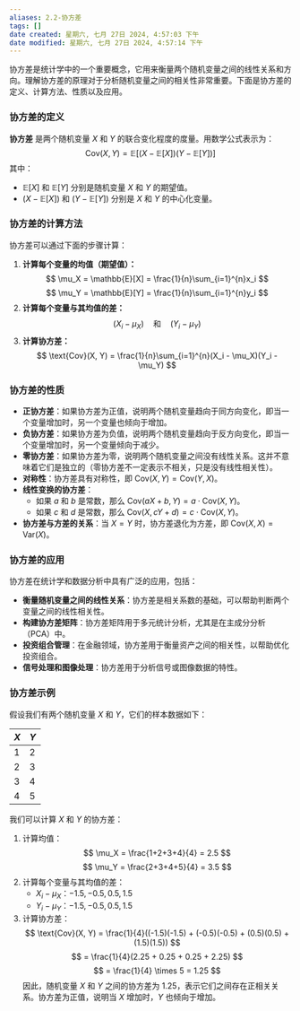```yaml
---
aliases: 2.2-协方差
tags: []
date created: 星期六, 七月 27日 2024, 4:57:03 下午
date modified: 星期六, 七月 27日 2024, 4:57:14 下午
---
```


协方差是统计学中的一个重要概念，它用来衡量两个随机变量之间的线性关系和方向。理解协方差的原理对于分析随机变量之间的相关性非常重要。下面是协方差的定义、计算方法、性质以及应用。
### **协方差的定义**
**协方差** 是两个随机变量 $X$ 和 $Y$ 的联合变化程度的度量。用数学公式表示为：
$$
\text{Cov}(X, Y) = \mathbb{E}[(X - \mathbb{E}[X])(Y - \mathbb{E}[Y])]
$$
其中：
- $\mathbb{E}[X]$ 和 $\mathbb{E}[Y]$ 分别是随机变量 $X$ 和 $Y$ 的期望值。
- $(X - \mathbb{E}[X])$ 和 $(Y - \mathbb{E}[Y])$ 分别是 $X$ 和 $Y$ 的中心化变量。
### **协方差的计算方法**
协方差可以通过下面的步骤计算：
1. **计算每个变量的均值（期望值）：**
   $$
   \mu_X = \mathbb{E}[X] = \frac{1}{n}\sum_{i=1}^{n}x_i
   $$
   $$
   \mu_Y = \mathbb{E}[Y] = \frac{1}{n}\sum_{i=1}^{n}y_i
   $$
2. **计算每个变量与其均值的差：**
   $$
   (X_i - \mu_X) \quad \text{和} \quad (Y_i - \mu_Y)
   $$
3. **计算协方差：**
   $$
   \text{Cov}(X, Y) = \frac{1}{n}\sum_{i=1}^{n}(X_i - \mu_X)(Y_i - \mu_Y)
   $$
### **协方差的性质**
- **正协方差**：如果协方差为正值，说明两个随机变量趋向于同方向变化，即当一个变量增加时，另一个变量也倾向于增加。
- **负协方差**：如果协方差为负值，说明两个随机变量趋向于反方向变化，即当一个变量增加时，另一个变量倾向于减少。
- **零协方差**：如果协方差为零，说明两个随机变量之间没有线性关系。这并不意味着它们是独立的（零协方差不一定表示不相关，只是没有线性相关性）。
- **对称性**：协方差具有对称性，即 $\text{Cov}(X, Y) = \text{Cov}(Y, X)$。
- **线性变换的协方差**：
  - 如果 $a$ 和 $b$ 是常数，那么 $\text{Cov}(aX + b, Y) = a \cdot \text{Cov}(X, Y)$。
  - 如果 $c$ 和 $d$ 是常数，那么 $\text{Cov}(X, cY + d) = c \cdot \text{Cov}(X, Y)$。
- **协方差与方差的关系**：当 $X = Y$ 时，协方差退化为方差，即 $\text{Cov}(X, X) = \text{Var}(X)$。
### **协方差的应用**
协方差在统计学和数据分析中具有广泛的应用，包括：
- **衡量随机变量之间的线性关系**：协方差是相关系数的基础，可以帮助判断两个变量之间的线性相关性。
- **构建协方差矩阵**：协方差矩阵用于多元统计分析，尤其是在主成分分析（PCA）中。
- **投资组合管理**：在金融领域，协方差用于衡量资产之间的相关性，以帮助优化投资组合。
- **信号处理和图像处理**：协方差用于分析信号或图像数据的特性。
### **协方差示例**
假设我们有两个随机变量 $X$ 和 $Y$，它们的样本数据如下：

| $X$ | $Y$ |
| --- | --- |
| 1   | 2   |
| 2   | 3   |
| 3   | 4   |
| 4   | 5   |

我们可以计算 $X$ 和 $Y$ 的协方差：
1. 计算均值：
   $$
   \mu_X = \frac{1+2+3+4}{4} = 2.5
   $$
   $$
   \mu_Y = \frac{2+3+4+5}{4} = 3.5
   $$
2. 计算每个变量与其均值的差：
   - $X_i - \mu_X$：$-1.5, -0.5, 0.5, 1.5$
   - $Y_i - \mu_Y$：$-1.5, -0.5, 0.5, 1.5$
3. 计算协方差：
   $$
   \text{Cov}(X, Y) = \frac{1}{4}((-1.5)(-1.5) + (-0.5)(-0.5) + (0.5)(0.5) + (1.5)(1.5))
   $$
   $$
   = \frac{1}{4}(2.25 + 0.25 + 0.25 + 2.25)
   $$
   $$
   = \frac{1}{4} \times 5 = 1.25
   $$
因此，随机变量 $X$ 和 $Y$ 之间的协方差为 1.25，表示它们之间存在正相关关系。协方差为正值，说明当 $X$ 增加时，$Y$ 也倾向于增加。
